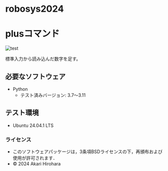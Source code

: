# robosys2024

# plusコマンド
![test](https://github.com/okowa42/robosys2024/actions/workflows/test.yml/badge.svg)

標準入力から読み込んだ数字を足す。

## 必要なソフトウェア
- Python
    - テスト済みバージョン: 3.7～3.11

## テスト環境
- Ubuntu 24.04.1 LTS

### ライセンス
- このソフトウェアパッケージは，3条項BSDライセンスの下，再頒布および使用が許可されます．
- © 2024 Akari Hirohara
